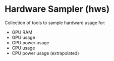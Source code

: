 # Hardware Sampler (hws)

Collection of tools to sample hardware usage for:
 - GPU RAM
 - GPU usage
 - GPU power usage
 - CPU usage
 - CPU power usage (extrapolated)

